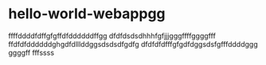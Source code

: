 # hello-world-webappgg
ffffddddfdffgfgffdfddddddffgg
dfdfdsdsdhhhfgfjjjgggffffggggfff
ffdfdfddddddghgdfdlllddggsdsdsdfgdfg
dfdfdfdfffgfgdfdggsdsfgfffddddggg
ggggff
fffssss
